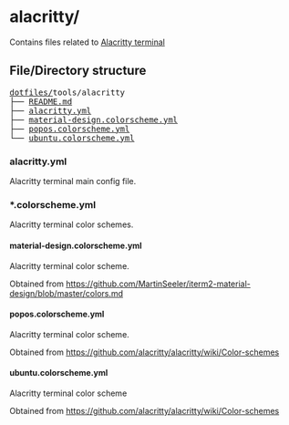 # alacritty/

Contains files related to [Alacritty terminal](https://github.com/alacritty/alacritty)

## File/Directory structure

<pre>
<a href="../../../../">dotfiles/</a>tools/alacritty
├── <a href="./README.md">README.md</a>
├── <a href="./alacritty.yml">alacritty.yml</a>
├── <a href="./material-design.colorscheme.yml">material-design.colorscheme.yml</a>
├── <a href="./popos.colorscheme.yml">popos.colorscheme.yml</a>
└── <a href="./ubuntu.colorscheme.yml">ubuntu.colorscheme.yml</a>
</pre>

### alacritty.yml

Alacritty terminal main config file.

### \*.colorscheme.yml

Alacritty terminal color schemes.

#### material-design.colorscheme.yml

Alacritty terminal color scheme.

Obtained from https://github.com/MartinSeeler/iterm2-material-design/blob/master/colors.md

#### popos.colorscheme.yml

Alacritty terminal color scheme.

Obtained from https://github.com/alacritty/alacritty/wiki/Color-schemes

#### ubuntu.colorscheme.yml

Alacritty terminal color scheme

Obtained from https://github.com/alacritty/alacritty/wiki/Color-schemes
